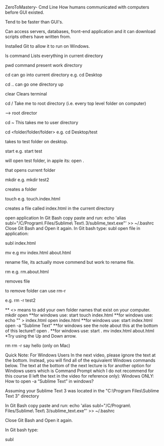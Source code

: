 ZeroToMastery- Cmd Line
How humans communicated with computers before GUI existed.

Tend to be faster than GUI's.

Can access servers, databases, front-end application and it can download scripts others have written from.

Installed Git to allow it to run on Windows.

ls command
Lists everything in current directory

pwd command
present work directory

cd
can go into current directory e.g. cd Desktop

cd ..
can go one directory up

clear
Clears terminal

cd /
Take me to root directory (i.e. every top level folder on computer)

—> root director

cd ~
This takes me to user directory

cd <folder/folder/folder>
e.g. cd Desktop/test

takes to test folder on desktop.

start
e.g. start test

will open test folder, in apple its: open .

that opens current folder

mkdir
e.g. mkdir test2

creates a folder

touch
e.g. touch.index.html

creates a file called index.html in the current directory

open application
In Git Bash copy paste and run: echo 'alias subl="/C/Program\ Files/Sublime\ Text\ 3/sublime_text.exe"' >> ~/.bashrc
Close Git Bash and Open it again.
In Git bash type: subl
open file in application:

subl index.html

mv
e.g mv index.html about.html

rename file, its actually move commend but work to rename file.

rm
e.g. rm.about.html

removes file

to remove folder can use rm-r

e.g. rm -r test2

** <> means to add your own folder names that exist on your computer. mkdir open **for windows use: start touch index.html **for windows use: echo "" > index.html open index.html **for windows use: start index.html open -a “Sublime Text” **for windows see the note about this at the bottom of this lecture!! open . **for windows use: start . mv index.html about.html *Try using the Up and Down arrow.

rm rm -r say hello (only on Mac)

Quick Note: For Windows Users In the next video, please ignore the text at the bottom. Instead, you will find all of the equivalent Windows commands below. The text at the bottom of the next lecture is for another option for Windows users which is Command Prompt which I do not recommend for this course (I left the text in the video for reference only): Windows ONLY: How to open -a “Sublime Text” in windows?

Assuming your Sublime Text 3 was located in the "C:\Program Files\Sublime Text 3" directory

In Git Bash copy paste and run: echo 'alias subl="/C/Program\ Files/Sublime\ Text\ 3/sublime_text.exe"' >> ~/.bashrc

Close Git Bash and Open it again.

In Git bash type:

subl
